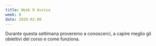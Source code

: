 ```yaml
---
title: Week 0 Avviso
week: 0
date: 2020-02-08
---
```


Durante questa settimana proveremo a conoscerci, a capire meglio gli obiettivi del corso e come funziona. 

